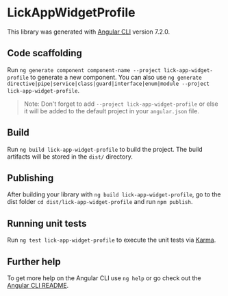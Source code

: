 # LickAppWidgetProfile

This library was generated with [Angular CLI](https://github.com/angular/angular-cli) version 7.2.0.

## Code scaffolding

Run `ng generate component component-name --project lick-app-widget-profile` to generate a new component. You can also use `ng generate directive|pipe|service|class|guard|interface|enum|module --project lick-app-widget-profile`.
> Note: Don't forget to add `--project lick-app-widget-profile` or else it will be added to the default project in your `angular.json` file. 

## Build

Run `ng build lick-app-widget-profile` to build the project. The build artifacts will be stored in the `dist/` directory.

## Publishing

After building your library with `ng build lick-app-widget-profile`, go to the dist folder `cd dist/lick-app-widget-profile` and run `npm publish`.

## Running unit tests

Run `ng test lick-app-widget-profile` to execute the unit tests via [Karma](https://karma-runner.github.io).

## Further help

To get more help on the Angular CLI use `ng help` or go check out the [Angular CLI README](https://github.com/angular/angular-cli/blob/master/README.md).
